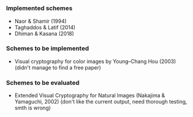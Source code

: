 #


### Implemented schemes

- Naor & Shamir (1994)
- Taghaddos & Latif (2014)
- Dhiman & Kasana (2018)


### Schemes to be implemented

- Visual cryptography for color images by Young–Chang Hou (2003) (didn't manage to find a free paper)


### Schemes to be evaluated

- Extended Visual Cryptography for Natural Images (Nakajima & Yamaguchi, 2002) (don't like the current output, need thorough testing, smth is wrong)